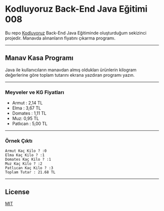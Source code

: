 # Kodluyoruz Back-End Java Eğitimi 008

Bu repo [Kodluyoruz](https://www.kodluyoruz.org) Back-End Java Eğitiminde oluşturduğum sekizinci projedir.
Manavda alınanların fiyatını çıkarma programı.

---
## Manav Kasa Programı

Java ile kullanıcıların manavdan almış oldukları ürünlerin kilogram değerlerine göre toplam tutarını ekrana yazdıran programı yazın.

---
### Meyveler ve KG Fiyatları
* Armut : 2,14 TL
* Elma : 3,67 TL 
* Domates : 1,11 TL 
* Muz: 0,95 TL 
* Patlıcan : 5,00 TL
---
### Örnek Çıktı
```
Armut Kaç Kilo ? :0
Elma Kaç Kilo ? :1
Domates Kaç Kilo ? :1
Muz Kaç Kilo ? :2
Patlıcan Kaç Kilo ? :3
Toplam Tutar : 21.68 TL
```
---

## License
[MIT](https://choosealicense.com/licenses/mit/)
